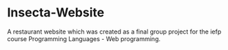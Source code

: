 # Insecta-Website

A restaurant website which was created as a final group project for the iefp course Programming Languages - Web programming.
